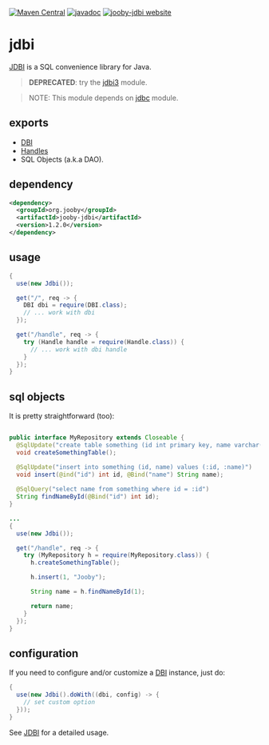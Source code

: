 [![Maven Central](https://maven-badges.herokuapp.com/maven-central/org.jooby/jooby-jdbi/badge.svg)](https://maven-badges.herokuapp.com/maven-central/org.jooby/jooby-jdbi)
[![javadoc](https://javadoc.io/badge/org.jooby/jooby-jdbi.svg)](https://javadoc.io/doc/org.jooby/jooby-jdbi/1.2.0)
[![jooby-jdbi website](https://img.shields.io/badge/jooby-jdbi-brightgreen.svg)](http://jooby.org/doc/jdbi)
# jdbi

[JDBI](http://www.jdbi.org/) is a SQL convenience library for Java.

> **DEPRECATED**: try the [jdbi3](https://github.com/jooby-project/jooby/tree/master/jooby-jdbi3) module.

> NOTE: This module depends on [jdbc](https://github.com/jooby-project/jooby/tree/master/jooby-jdbc) module.

## exports

* [DBI](http://jdbi.org/maven_site/apidocs/org/skife/jdbi/v2/DBI.html)
* [Handles](http://jdbi.org/maven_site/apidocs/org/skife/jdbi/v2/Handle.html)
* SQL Objects (a.k.a DAO).

## dependency

```xml
<dependency>
  <groupId>org.jooby</groupId>
  <artifactId>jooby-jdbi</artifactId>
  <version>1.2.0</version>
</dependency>
```

## usage

```java
{
  use(new Jdbi());

  get("/", req -> {
    DBI dbi = require(DBI.class);
    // ... work with dbi
  });

  get("/handle", req -> {
    try (Handle handle = require(Handle.class)) {
      // ... work with dbi handle
    }
  });
}
```

## sql objects

It is pretty straightforward (too):

```java

public interface MyRepository extends Closeable {
  @SqlUpdate("create table something (id int primary key, name varchar(100))")
  void createSomethingTable();

  @SqlUpdate("insert into something (id, name) values (:id, :name)")
  void insert(@ind("id") int id, @Bind("name") String name);
 
  @SqlQuery("select name from something where id = :id")
  String findNameById(@Bind("id") int id);
}

...
{
  use(new Jdbi());

  get("/handle", req -> {
    try (MyRepository h = require(MyRepository.class)) {
      h.createSomethingTable();

      h.insert(1, "Jooby");

      String name = h.findNameById(1);

      return name;
    }
  });
}
```

## configuration

If you need to configure and/or customize a [DBI](http://jdbi.org/maven_site/apidocs/org/skife/jdbi/v2/DBI.html) instance, just do:

```java
{
  use(new Jdbi().doWith((dbi, config) -> {
    // set custom option
  }));
}
```

See [JDBI](http://www.jdbi.org/) for a detailed usage.
